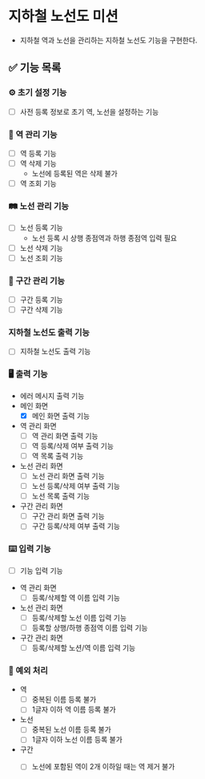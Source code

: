 # 지하철 노선도 미션
- 지하철 역과 노선을 관리하는 지하철 노선도 기능을 구현한다.

## ✅ 기능 목록

### ⚙️ 초기 설정 기능
- [ ] 사전 등록 정보로 초기 역, 노선을 설정하는 기능

### 🚉 역 관리 기능
- [ ] 역 등록 기능
- [ ] 역 삭제 기능
  - 노선에 등록된 역은 삭제 불가
- [ ] 역 조회 기능

### 🛤 노선 관리 기능
- [ ] 노선 등록 기능
  - 노선 등록 시 상행 종점역과 하행 종점역 입력 필요
- [ ] 노선 삭제 기능
- [ ] 노선 조회 기능

### 🚧 구간 관리 기능
- [ ] 구간 등록 기능
- [ ] 구간 삭제 기능

### 지하철 노선도 출력 기능
- [ ] 지하철 노선도 출력 기능

### 🖥 출력 기능
- 에러 메시지 출력 기능
- 메인 화면
  - [X] 메인 화면 출력 기능
- 역 관리 화면
  - [ ] 역 관리 화면 출력 기능
  - [ ] 역 등록/삭제 여부 출력 기능
  - [ ] 역 목록 출력 기능
- 노선 관리 화면
  - [ ] 노선 관리 화면 출력 기능
  - [ ] 노선 등록/삭제 여부 출력 기능
  - [ ] 노선 목록 출력 기능
- 구간 관리 화면
  - [ ] 구간 관리 화면 출력 기능
  - [ ] 구간 등록/삭제 여부 출력 기능

### ⌨️ 입력 기능
- [ ] 기능 입력 기능
- 역 관리 화면
  - [ ] 등록/삭제할 역 이름 입력 기능
- 노선 관리 화면
  - [ ] 등록/삭제할 노선 이름 입력 기능
  - [ ] 등록할 상행/하행 종점역 이름 입력 기능
- 구간 관리 화면
  - [ ] 등록/삭제할 노션/역 이름 입력 기능

### 🚫 예외 처리
- 역
  - [ ] 중복된 이름 등록 불가
  - [ ] 1글자 이하 역 이름 등록 불가
- 노선
  - [ ] 중복된 노선 이름 등록 불가
  - [ ] 1글자 이하 노선 이름 등록 불가
- 구간
  - [ ] 노선에 포함된 역이 2개 이하일 때는 역 제거 불가


